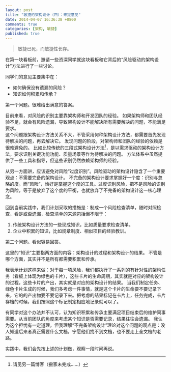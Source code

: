```yaml
---
layout: post
title: "敏捷的架构设计（四）：来提意见"
date: 2014-04-07 16:36:38 +0800
comments: true
categories: [架构, 敏捷]
published: true
---
```


> 敏捷已死，而敏捷性长存。

在第一块看板前，邀请一些资深同学就这块看板和它背后的“风险驱动的架构设计”方法进行了一些讨论。

<!-- more -->

同学们的意见主要集中在：

* 如何确保没有遗漏的风险？
* 知识如何积累和传承？



第一个问题。很难给出满意的答案。

目前来看，对风险的识别主要靠架构师和开发团队的经验。
如果架构师和团队经验不足，就会有风险遗漏，导致架构设计不能解决所有需要解决的问题，不能满足要求。  
这个问题跟架构设计方法关系不大，不管采用何种架构设计方法，都需要首先发现待解决的问题，再去解决它。
发现问题的阶段，对架构师和团队的经验的依赖是很难避免的。
比如比较传统的三段式架构设计方法[^1]，是以需求驱动的架构设计方法，要求识别关键功能功能、质量场景等作为待解决的问题。
方法体系中虽然提供了一些工具和指导，但这些识别仍然依赖架构师的经验。  

从另一方面讲，应该避免对风险“过度识别”。风险驱动的架构设计隐含了一个重要观点：不需要完备的架构设计。
不完备的架构设计要求掌握好一个度：识别与忽略的度。而“风险”，恰好是掌握这个度的工具。过度识别风险，把不是风险的识别为风险，等于是放弃了这个度的平衡，也就放弃了不完备的架构设计这一核心理念。

回到当前实践中，我们计划采取的措施是：制成一个风险检查清单，随时对照检查，看是或否遗漏，检查清单的来源包括但不限于：  
1. 传统架构设计方法的一些现成知识，比如质量要求检查清单。  
2. 企业中积累的知识，比如规章制度、相似项目的经验教训。




第二个问题。看似容易回答。

这里的“知识”主要指两方面的内容：架构设计的过程和架构设计的结果。
不管是哪个方面，其实并不是所有都需要积累和传承。

我表示计划这样来做：对于每一项风险，我们都执行了一系列的有针对性的架构任务（看板上体现为绿色的卡片），这些卡片的生命周期，其实就是对应的架构设计的过程，这些卡片的产出，其实就是对应的架构设计的结果。
当我们制定任务、绿色卡片生成的时候，我们多考虑一件事情，就是这个卡片的生命要不要记录下来，它的的产出物要不要记录下来。把考虑的结果标记在卡片上，任务完成，卡片存档的时候，我们按照这个标记制定相应地记录就可以了。

有同学对这个办法并不认可，认为知识积累和传承主要满足项目结束后的维护同事需要。从当前团队的角度来考虑某个知识是否需要记录，结果往往会遗漏。
我认为这个担忧有一定道理，但我理解“不完备架构设计”理论对这个问题的观点是：没人知道后来者真正需要什么文档，宁愿他们找不到文档，也不要走上全文档的老路。

实践中，我们会先按上述的计划做，观察一段时间再说。


[^1]: 请见另一篇博客（搬家未完成……）
